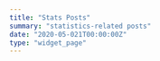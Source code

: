 ```yaml
---
title: "Stats Posts"
summary: "statistics-related posts"
date: "2020-05-021T00:00:00Z"
type: "widget_page"
---
```

